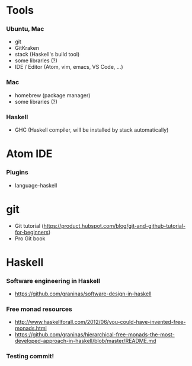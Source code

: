 
# Tools

### Ubuntu, Mac

- git
- GitKraken
- stack (Haskell's build tool)
- some libraries (?)
- IDE / Editor (Atom, vim, emacs, VS Code, ...)

### Mac

- homebrew (package manager)
- some libraries (?)


### Haskell

- GHC (Haskell compiler, will be installed by stack automatically)


# Atom IDE

### Plugins

- language-haskell


# git

- Git tutorial (https://product.hubspot.com/blog/git-and-github-tutorial-for-beginners)
- Pro Git book


# Haskell

### Software engineering in Haskell

- https://github.com/graninas/software-design-in-haskell

### Free monad resources

- http://www.haskellforall.com/2012/06/you-could-have-invented-free-monads.html
- https://github.com/graninas/hierarchical-free-monads-the-most-developed-approach-in-haskell/blob/master/README.md

### Testing commit!
